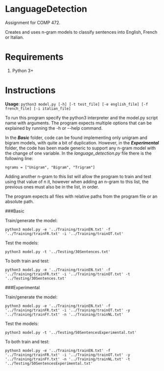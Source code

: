 # LanguageDetection

Assignment for COMP 472.

Creates and uses n-gram models to classify sentences into English, French or Italian.

# Requirements
1. Python 3+

# Instructions

**Usage**: `python3 model.py [-h] [-t test_file] [-e english_file] [-f french_file] [-i italian_file]`

To run this program specify the python3 interpreter and the model.py script name with arguments. The program
expects multiple options that can be explained by running the -h or --help command.

In the **_Basic_** folder, code can be found implementing only unigram and bigram models, with quite a bit of duplication. 
However, in the **_Experimental_** folder, the code has been made generic to support any n-gram model with the change
of one variable. In the _language_detection.py_ file there is the following line:

`ngrams = ["Unigram", "Bigram", "Trigram"]`

Adding another n-gram to this list will allow the program to train and test using that value of n it, 
however when adding an n-gram to this list, the previous ones must also be in the list, in order. 

The program expects all files with relative paths from the program file or an absolute path.

###Basic

Train/generate the model:

`python3 model.py -e '../Training/trainEN.txt' -f '../Training/trainFR.txt' -i '../Training/trainOT.txt'`

Test the models:

`python3 model.py -t '../Testing/30Sentences.txt'`

To both train and test:

`python3 model.py -e '../Training/trainEN.txt' -f '../Training/trainFR.txt' -i '../Training/trainOT.txt' -t '../Testing/30Sentences.txt'`

###Experimental

Train/generate the model:

`python3 model.py -e '../Training/trainEN.txt' -f '../Training/trainFR.txt' -i '../Training/trainOT.txt' -y '../Training/trainFY.txt' -n '../Training/trainNL.txt'`

Test the models:

`python3 model.py -t '../Testing/50SentencesExperimental.txt'`

To both train and test:

`python3 model.py -e '../Training/trainEN.txt' -f '../Training/trainFR.txt' -i '../Training/trainOT.txt' -y '../Training/trainFY.txt' -n '../Training/trainNL.txt' -t '../Testing/50SentencesExperimental.txt'`